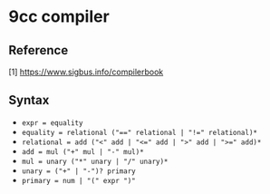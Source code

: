 # 9cc compiler

## Reference
[1] https://www.sigbus.info/compilerbook

## Syntax
* `expr = equality`
* `equality = relational ("==" relational | "!=" relational)*`
* `relational = add ("<" add | "<=" add | ">" add | ">=" add)*`
* `add = mul ("+" mul | "-" mul)*`
* `mul = unary ("*" unary | "/" unary)*`
* `unary = ("+" | "-")? primary`
* `primary = num | "(" expr ")"`